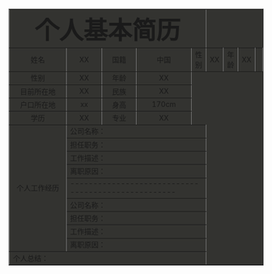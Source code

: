 <html>
<head>
<title>个人简历表</title>
</head>
<body>
<table border="1" cellpadding="3" cellspacing="3" align="center" bgcolor="#33333">
<tr align="center" >
<td align="center" colspan="5">
<font size="13"><b>个人基本简历</b></font>
</td>
</tr>
<tr align="center" >
<td width="200">姓名</td>
<td width="100">XX</td>
<td width="100">国籍</td>
<td width="150">中国</td><br/>
<td>性别</td>
<td>XX</td>
<td>年龄</td>
<td>XX</td>
  <td><img src="./yuwenhao.png"></td>
</tr>
<tr align="center">
<td>性别</td>
<td>XX</td>
<td>年龄</td>
<td>XX</td>
</tr>
<tr align="center">
<td>目前所在地</td>
<td>XX</td>
<td>民族</td>
<td>XX</td>
</tr>
<tr align="center">
<td>户口所在地</td>
<td>xx</td>
<td>身高</td>
<td>170cm</td>
</tr>
<tr align="center">
<td>学历</td>
<td>XX</td>
<td>专业</td>
<td>XX</td>
</tr>
<tr align="center">
<td rowspan ="9" align="middle">个人工作经历</td>
<td colspan="4" align="left">公司名称：</td>
</tr>
<tr>
<td colspan="4">担任职务：</td>
</tr>
<tr>
<td colspan="4">工作描述：</td>
</tr>
<tr>
<td colspan="4">离职原因：</td>
</tr>
<tr>
<td colspan="4">---------------------------------------------------</td>
</tr>
<tr align="center">
<td colspan="4" align="left">公司名称：</td>
</tr>
<tr>
<td colspan="4">担任职务：</td>
</tr>
<tr>
<td colspan="4">工作描述：</td>
</tr>
<tr>
<td colspan="4">离职原因：</td>
</tr>
<tr>
<td colspan="5">个人总结：</td>
</tr>
</table>
</body>
</html>
